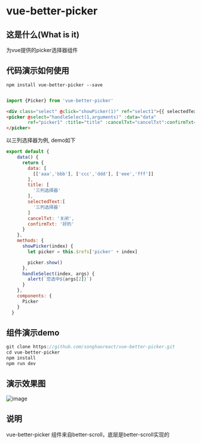 # vue-better-picker

## 这是什么(What is it)
为vue提供的picker选择器组件

## 代码演示如何使用

```shell
npm install vue-better-picker --save

```
```js

import {Picker} from 'vue-better-picker'

```
```html
<div class="select" @click="showPicker(1)" ref="select1">{{ selectedText }}</div>
<picker @select="handleSelect(1,arguments)" :data="data"
        ref="picker1" :title="title" :cancelTxt="cancelTxt":confirmTxt="confirmTxt">
</picker>

```
以三列选择器为例, demo如下
```js
export default {
    data() {
      return {
        data: [
          [['aaa','bbb'], ['ccc','ddd'], ['eee','fff']]
        ],
        title: [
          '三列选择器'
        ],
        selectedText:[
          '三列选择器'
        ]
        cancelTxt: '关闭',
        confirmTxt: '好的'
      }
    },
    methods: {
      showPicker(index) {
        let picker = this.$refs['picker' + index]

        picker.show()
      },
      handleSelect(index, args) {
        alert(`您选中${args[2]}`)
      }
    },
    components: {
      Picker
    }
  }
```


## 组件演示demo

```js
git clone https://github.com/songhaoreact/vue-better-picker.git
cd vue-better-picker
npm install 
npm run dev
```

## 演示效果图

![image](https://github.com/songhaoreact/vue-better-picker/blob/master/demo.gif)

## 说明

vue-better-picker 组件来自better-scroll，底层是better-scroll实现的
















